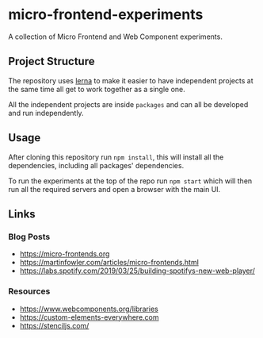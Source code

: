 # micro-frontend-experiments

A collection of Micro Frontend and Web Component experiments.

## Project Structure

The repository uses [lerna](https://lerna.js.org) to make it easier to have independent projects at the same time all get to work together as a single one.

All the independent projects are inside `packages` and can all be developed and run independently.

## Usage

After cloning this repository run `npm install`, this will install all the dependencies, including all packages' dependencies.

To run the experiments at the top of the repo run `npm start` which will then run all the required servers and open a browser with the main UI.

## Links

### Blog Posts

- https://micro-frontends.org
- https://martinfowler.com/articles/micro-frontends.html
- https://labs.spotify.com/2019/03/25/building-spotifys-new-web-player/

### Resources

- https://www.webcomponents.org/libraries
- https://custom-elements-everywhere.com
- https://stenciljs.com/
